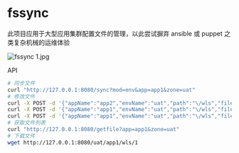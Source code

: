 # fssync

此项目应用于大型应用集群配置文件的管理，以此尝试摒弃 ansible 或 puppet 之类复杂机械的运维体验

![fssync _1_.jpg](https://i.loli.net/2021/08/15/yae9p8OYoirzXCs.jpg)

API

```bash
# 同步文件
curl "http://127.0.0.1:8080/sync?mod=env&app=app1&zone=uat"
# 修改文件
curl -X POST -d '{"appName":"app2","envName":"uat","path":"\/wls","filename":"1","operate":"add","datas":{"key1":"value1","key2":"value2"}}' "http://127.0.0.1:8080/modify"
curl -X POST -d '{"appName":"app1","envName":"uat","path":"\/wls","filename":"1","operate":"edit","datas":{"key1":"value100","key2":""}}' "http://127.0.0.1:8080/modify"
curl -X POST -d '{"appName":"app1","envName":"uat","path":"\/wls","filename":"1","operate":"del","datas":{"key1":"value100","key2":""}}' "http://127.0.0.1:8080/modify"
# 获取文件列表
curl "http://127.0.0.1:8080/getfile?app=app1&zone=uat"
# 下载文件
wget http://127.0.0.1:8080/uat/app1/wls/1
```
